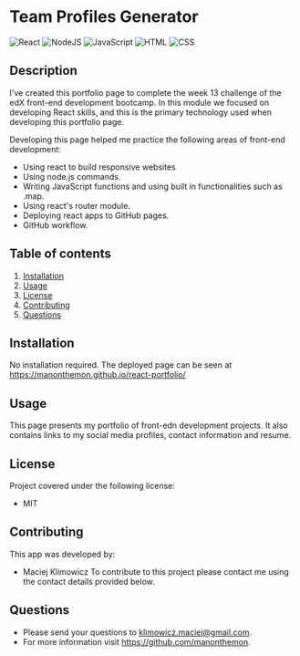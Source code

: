 # Team Profiles Generator

![React](https://img.shields.io/badge/react-%2320232a.svg?style=for-the-badge&logo=react&logoColor=%2361DAFB)
![NodeJS](https://img.shields.io/badge/node.js-6DA55F?style=for-the-badge&logo=node.js&logoColor=white)
![JavaScript](https://img.shields.io/badge/JavaScript-323330?style=for-the-badge&logo=javascript&logoColor=F7DF1E)
![HTML](https://img.shields.io/badge/HTML5-E34F26?style=for-the-badge&logo=html5&logoColor=white) ![CSS](https://img.shields.io/badge/CSS3-1572B6?style=for-the-badge&logo=css3&logoColor=white)

  ## Description 
I've created this portfolio page to complete the week 13 challenge of the edX front-end development bootcamp. In this module we focused on developing React skills, and this is the primary technology used when developing this portfolio page. 

 Developing this page helped me practice the following areas of front-end development:

  - Using react to build responsive websites
  - Using node.js commands.
  - Writing JavaScript functions and using built in functionalities such as .map.
  - Using react's router module.
  - Deploying react apps to GitHub pages.
  - GitHub workflow.

  ## Table of contents
1. [Installation](#installation)
2. [Usage](#usage)
3. [License](#license)
4. [Contributing](#contributing)
5. [Questions](#questions)

  ## Installation
No installation required. The deployed page can be seen at https://manonthemon.github.io/react-portfolio/

## Usage
This page presents my portfolio of front-edn development projects. It also contains links to my social media profiles, contact information and resume. 

 ## License
 Project covered under the following license: 
 - MIT<br>
  
 ## Contributing
 This app was developed by:
 - Maciej Klimowicz
 To contribute to this project please contact me using the contact details provided below.
  
 ## Questions
   - Please send your questions to klimowicz.maciej@gmail.com.
   - For more information visit https://github.com/manonthemon. 